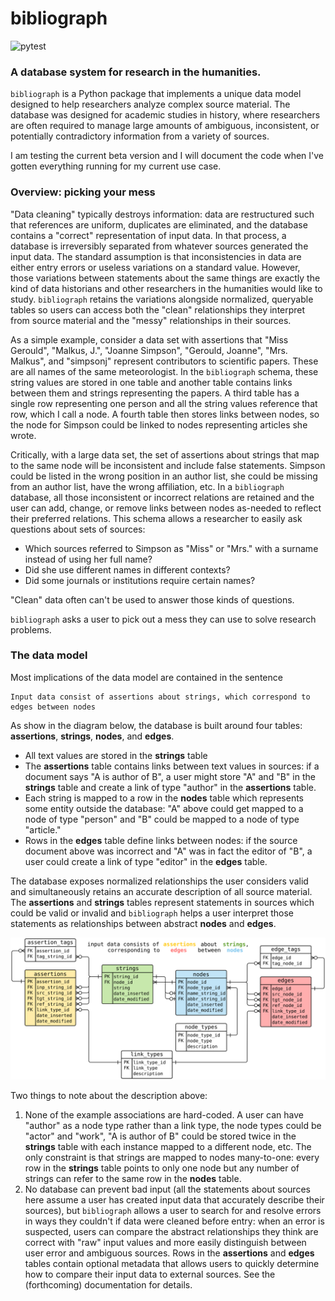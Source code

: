 # bibliograph
![pytest](https://github.com/shortorian/shorthand/actions/workflows/ci.yml/badge.svg)

### A database system for research in the humanities.

`bibliograph` is a Python package that implements a unique data model designed to help researchers analyze complex source material. The database was designed for academic studies in history, where researchers are often required to manage large amounts of ambiguous, inconsistent, or potentially contradictory information from a variety of sources.

I am testing the current beta version and I will document the code when I've gotten everything running for my current use case.

### Overview: picking your mess

"Data cleaning" typically destroys information: data are restructured such that references are uniform, duplicates are eliminated, and the database contains a "correct" representation of input data. In that process, a database is irreversibly separated from whatever sources generated the input data. The standard assumption is that inconsistencies in data are either entry errors or useless variations on a standard value. However, those variations between statements about the same things are exactly the kind of data historians and other researchers in the humanities would like to study. `bibliograph` retains the variations alongside normalized, queryable tables so users can access both the "clean" relationships they interpret from source material and the "messy" relationships in their sources.

As a simple example, consider a data set with assertions that "Miss Gerould", "Malkus, J.", "Joanne Simpson", "Gerould, Joanne", "Mrs. Malkus", and "simpsonj" represent contributors to scientific papers. These are all names of the same meteorologist. In the `bibliograph` schema, these string values are stored in one table and another table contains links between them and strings representing the papers. A third table has a single row representing one person and all the string values reference that row, which I call a node. A fourth table then stores links between nodes, so the node for Simpson could be linked to nodes representing articles she wrote. 

Critically, with a large data set, the set of assertions about strings that map to the same node will be inconsistent and include false statements. Simpson could be listed in the wrong position in an author list, she could be missing from an author list, have the wrong affiliation, etc. In a `bibliograph` database, all those inconsistent or incorrect relations are retained and the user can add, change, or remove links between nodes as-needed to reflect their preferred relations. This schema allows a researcher to easily ask questions about sets of sources:
- Which sources referred to Simpson as "Miss" or "Mrs." with a surname instead of using her full name?
- Did she use different names in different contexts?
- Did some journals or institutions require certain names?

"Clean" data often can't be used to answer those kinds of questions.

`bibliograph` asks a user to pick out a mess they can use to solve research problems.

### The data model

Most implications of the data model are contained in the sentence

    Input data consist of assertions about strings, which correspond to edges between nodes

As show in the diagram below, the database is built around four tables: **assertions**, **strings**, **nodes**, and **edges**.

- All text values are stored in the **strings** table
- The **assertions** table contains links between text values in sources: if a document says "A is author of B", a user might store "A" and "B" in the **strings** table and create a link of type "author" in the **assertions** table.
- Each string is mapped to a row in the **nodes** table which represents some entity outside the database: "A" above could get mapped to a node of type "person" and "B" could be mapped to a node of type "article."
- Rows in the **edges** table define links between nodes: if the source document above was incorrect and "A" was in fact the editor of "B", a user could create a link of type "editor" in the **edges** table.

The database exposes normalized relationships the user considers valid and simultaneously retains an accurate description of all source material. The **assertions** and **strings** tables represent statements in sources which could be valid or invalid and `bibliograph` helps a user interpret those statements as relationships between abstract **nodes** and **edges**.

![A database diagram for the bibliograph ERD](./bibliograph_erd.svg)

Two things to note about the description above:
1. None of the example associations are hard-coded. A user can have "author" as a node type rather than a link type, the node types could be "actor" and "work", "A is author of B" could be stored twice in the **strings** table with each instance mapped to a different node, etc. The only constraint is that strings are mapped to nodes many-to-one: every row in the **strings** table points to only one node but any number of strings can refer to the same row in the **nodes** table.
2. No database can prevent bad input (all the statements about sources here assume a user has created input data that accurately describe their sources), but `bibliograph` allows a user to search for and resolve errors in ways they couldn't if data were cleaned before entry: when an error is suspected, users can compare the abstract relationships they think are correct with "raw" input values and more easily distinguish between user error and ambiguous sources. Rows in the **assertions** and **edges** tables contain optional metadata that allows users to quickly determine how to compare their input data to external sources. See the (forthcoming) documentation for details.

<!---
### A philosophy of data

The `bibliograph` project and the companion [`shorthand`](https://github.com/shortorian/shorthand) data entry system are part of an argument that good research should be grounded in good philosophy. There is a strong philosophical argument for the approach taken here, and I hope to articulate it more clearly over time as I complete the code and use it in my research.

The bibliograph schema is built on two ontological claims about sources:
1. Any map between signs like text and things in the world is fluid and ambiguous: the name "Simpson" is not the same thing as the person called Simpson.
2. When people use signs, they create things in the world that exist separately and have potentially unique histories even if the signs are semantically identical: the sequence of letters "Simpson" may appear in two different sources, but the sources are not the same object and so the two instances of "Simpson" are distinguishable even when they mean the same thing.

`bibliograph` implements these claims by separating assertions made in text from things that stand in for what the text represents (the nodes). This ontology allows a user to act on corresponding epistemological propositions about text data:
1. The map between assertions in text and abstract things the assertions refer to should change over time as new information demands changes to previously valid interpretations. `bibliograph` is structured such that these revisions can be made without losing information about sources.
2. We can make new knowledge by analyzing what has been said separately from what was meant or what is true. `bibliograph` promotes this sort of analysis by allowing a user to query a normalized set of nodes and links and then retrieve ambiguous statements made about those abstract entities.
--->
